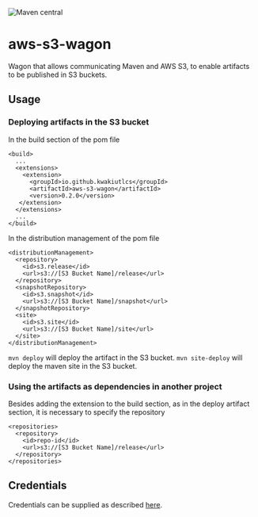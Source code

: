 ![Maven central](https://maven-badges.herokuapp.com/maven-central/io.github.kwakiutlcs/aws-s3-wagon/badge.png?style=flat)


# aws-s3-wagon
Wagon that allows communicating Maven and AWS S3, to enable artifacts to be published in S3 buckets.

## Usage
### Deploying artifacts in the S3 bucket
In the build section of the pom file

```
<build>
  ...
  <extensions>
    <extension>
      <groupId>io.github.kwakiutlcs</groupId>
      <artifactId>aws-s3-wagon</artifactId>
      <version>0.2.0</version>
   </extension>
  </extensions>
  ...
</build>
```

In the distribution management of the pom file
```
<distributionManagement>
  <repository>
    <id>s3.release</id>
    <url>s3://[S3 Bucket Name]/release</url>
  </repository>
  <snapshotRepository>
    <id>s3.snapshot</id>
    <url>s3://[S3 Bucket Name]/snapshot</url>
  </snapshotRepository>
  <site>
    <id>s3.site</id>
    <url>s3://[S3 Bucket Name]/site</url>
  </site>
</distributionManagement>
````
`mvn deploy` will deploy the artifact in the S3 bucket.
`mvn site-deploy` will deploy the maven site in the S3 bucket.

### Using the artifacts as dependencies in another project
Besides adding the extension to the build section, as in the deploy artifact section, it is necessary to specify the repository
```
<repositories>
  <repository>
    <id>repo-id</id>
    <url>s3://[S3 Bucket Name]/release</url>
  </repository>
</repositories>
```

## Credentials
Credentials can be supplied as described [here](https://docs.aws.amazon.com/sdk-for-java/latest/developer-guide/credentials.html#credentials-chain).

